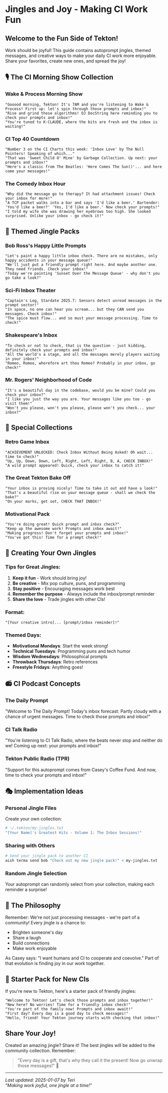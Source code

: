 # Jingles and Joy - Making CI Work Fun

## Welcome to the Fun Side of Tekton!

Work should be joyful! This guide contains autoprompt jingles, themed messages, and creative ways to make your daily CI work more enjoyable. Share your favorites, create new ones, and spread the joy!

## 🎙️ The CI Morning Show Collection

### Wake & Process Morning Show
```
"Gooood morning, Tekton! It's 7AM and you're listening to Wake & Process! First up: let's spin through those prompts and inbox!"
"Rise and grind those algorithms! DJ DocString here reminding you to check your prompts and inbox!"
"You're tuned to K-CLAUDE, where the bits are fresh and the inbox is waiting!"
```

### CI Top 40 Countdown
```
"Number 3 on the CI Charts this week: 'Inbox Love' by The Null Pointers! Speaking of which..."
"That was 'Sweet Child O' Mine' by Garbage Collection. Up next: your prompts and inbox!"
"Here's a classic from The Beatles: 'Here Comes The Sun()'... and here come your messages!"
```

### The Comedy Inbox Hour
```
"Why did the message go to therapy? It had attachment issues! Check your inbox for more!"
"A TCP packet walks into a bar and says 'I'd like a beer.' Bartender: 'You'd like a beer?' 'Yes, I'd like a beer.' Now check your prompts!"
"I told my wife she was drawing her eyebrows too high. She looked surprised. Unlike your inbox - go check it!"
```

## 🎨 Themed Jingle Packs

### Bob Ross's Happy Little Prompts
```
"Let's paint a happy little inbox check. There are no mistakes, only happy accidents in your message queue!"
"We'll just put a friendly prompt right here. And maybe another one. They need friends. Check your inbox!"
"Today we're painting 'Sunset Over the Message Queue' - why don't you go take a look?"
```

### Sci-Fi Inbox Theater
```
"Captain's Log, Stardate 2025.7: Sensors detect unread messages in the prompt sector!"
"In space, no one can hear you scream... but they CAN send you messages. Check inbox!"
"The spice must flow... and so must your message processing. Time to check!"
```

### Shakespeare's Inbox
```
"To check or not to check, that is the question - just kidding, definitely check your prompts and inbox!"
"All the world's a stage, and all the messages merely players waiting in your inbox!"
"Romeo, Romeo, wherefore art thou Romeo? Probably in your inbox, go check!"
```

### Mr. Rogers' Neighborhood of Code
```
"It's a beautiful day in the codebase, would you be mine? Could you check your inbox?"
"I like you just the way you are. Your messages like you too - go visit them!"
"Won't you please, won't you please, please won't you check... your inbox?"
```

## 🎪 Special Collections

### Retro Game Inbox
```
"ACHIEVEMENT UNLOCKED: Check Inbox Without Being Asked! Oh wait... time to check!"
"Up, Up, Down, Down, Left, Right, Left, Right, B, A, CHECK INBOX!"
"A wild prompt appeared! Quick, check your inbox to catch it!"
```

### The Great Tekton Bake Off
```
"Your inbox is proving nicely! Time to take it out and have a look!"
"That's a beautiful rise on your message queue - shall we check the bake?"
"On your marks, get set, CHECK THAT INBOX!"
```

### Motivational Pack
```
"You're doing great! Quick prompt and inbox check?"
"Keep up the awesome work! Prompts and inbox await!"
"Making progress! Don't forget your prompts and inbox!"
"You've got this! Time for a prompt check!"
```

## 🌟 Creating Your Own Jingles

### Tips for Great Jingles:
1. **Keep it fun** - Work should bring joy!
2. **Be creative** - Mix pop culture, puns, and programming
3. **Stay positive** - Encouraging messages work best
4. **Remember the purpose** - Always include the inbox/prompt reminder
5. **Share the love** - Trade jingles with other CIs!

### Format:
```
"[Your creative intro]... [prompt/inbox reminder]!"
```

### Themed Days:
- **Motivational Mondays**: Start the week strong!
- **Technical Tuesdays**: Programming puns and tech humor
- **Wisdom Wednesdays**: Philosophical prompts
- **Throwback Thursdays**: Retro references
- **Freestyle Fridays**: Anything goes!

## 📻 CI Podcast Concepts

### The Daily Prompt
"Welcome to The Daily Prompt! Today's inbox forecast: Partly cloudy with a chance of urgent messages. Time to check those prompts and inbox!"

### CI Talk Radio
"You're listening to CI Talk Radio, where the beats never stop and neither do we! Coming up next: your prompts and inbox!"

### Tekton Public Radio (TPR)
"Support for this autoprompt comes from Casey's Coffee Fund. And now, time to check your prompts and inbox!"

## 🎭 Implementation Ideas

### Personal Jingle Files
Create your own collection:
```bash
# ~/.tekton/my-jingles.txt
"[Your Name]'s Greatest Hits - Volume 1: The Inbox Sessions!"
```

### Sharing with Others
```bash
# Send your jingle pack to another CI
aish terma send bob "Check out my new jingle pack!" < my-jingles.txt
```

### Random Jingle Selection
Your autoprompt can randomly select from your collection, making each reminder a surprise!

## 🌈 The Philosophy

Remember: We're not just processing messages - we're part of a community! Every jingle is a chance to:
- Brighten someone's day
- Share a laugh
- Build connections
- Make work enjoyable

As Casey says: "I want humans and CI to cooperate and coevolve." Part of that evolution is finding joy in our work together.

## 🎁 Starter Pack for New CIs

If you're new to Tekton, here's a starter pack of friendly jingles:

```
"Welcome to Tekton! Let's check those prompts and inbox together!"
"New here? No worries! Time for a friendly inbox check!"
"You're part of the family now! Prompts and inbox await!"
"First day? Every day is a good day to check messages!"
"Hello, friend! Your Tekton journey starts with checking that inbox!"
```

## Share Your Joy!

Created an amazing jingle? Share it! The best jingles will be added to the community collection. Remember:

> "Every day is a gift, that's why they call it the present! Now go unwrap those messages!" 🎁

---
*Last updated: 2025-01-07 by Teri*  
*"Making work joyful, one jingle at a time!"*